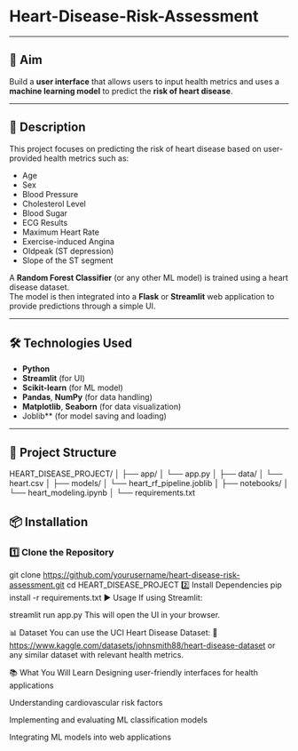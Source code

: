 # Heart-Disease-Risk-Assessment




---

## 🎯 Aim
Build a **user interface** that allows users to input health metrics and uses a **machine learning model** to predict the **risk of heart disease**.

---

## 📖 Description
This project focuses on predicting the risk of heart disease based on user-provided health metrics such as:
- Age
- Sex
- Blood Pressure
- Cholesterol Level
- Blood Sugar
- ECG Results
- Maximum Heart Rate
- Exercise-induced Angina
- Oldpeak (ST depression)
- Slope of the ST segment

A **Random Forest Classifier** (or any other ML model) is trained using a heart disease dataset.  
The model is then integrated into a **Flask** or **Streamlit** web application to provide predictions through a simple UI.

---

## 🛠 Technologies Used
- **Python**
-  **Streamlit** (for UI)
- **Scikit-learn** (for ML model)
- **Pandas**, **NumPy** (for data handling)
- **Matplotlib**, **Seaborn** (for data visualization)
- Joblib** (for model saving and loading)

---

## 📂 Project Structure
HEART_DISEASE_PROJECT/
│
├── app/
│   └── app.py
│
├── data/
│   └── heart.csv
│
├── models/
│   └── heart_rf_pipeline.joblib
│
├── notebooks/
│   └── heart_modeling.ipynb
│
└── requirements.txt



## 📦 Installation

### 1️⃣ Clone the Repository

git clone https://github.com/yourusername/heart-disease-risk-assessment.git
cd HEART_DISEASE_PROJECT
2️⃣ Install Dependencies
pip install -r requirements.txt
▶️ Usage
If using Streamlit:

streamlit run app.py
This will open the UI in your browser.


📊 Dataset
You can use the UCI Heart Disease Dataset:
🔗 https://www.kaggle.com/datasets/johnsmith88/heart-disease-dataset
or any similar dataset with relevant health metrics.

📚 What You Will Learn
Designing user-friendly interfaces for health applications

Understanding cardiovascular risk factors

Implementing and evaluating ML classification models

Integrating ML models into web applications



